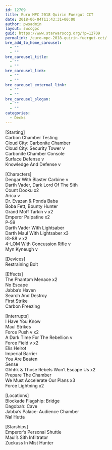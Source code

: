 ```yaml
---
id: 12709
title: Euro MPC 2018 Quirin Fuergut CCT
date: 2018-06-04T11:43:31+00:00
author: pwsadmin
layout: swccgpc
guid: https://www.starwarsccg.org/?p=12709
permalink: /euro-mpc-2018-quirin-fuergut-cct/
bre_add_to_home_carousel:
  - ""
  - ""
bre_carousel_title:
  - ""
  - ""
bre_carousel_link:
  - ""
  - ""
bre_carousel_external_link:
  - ""
  - ""
bre_carousel_slogan:
  - ""
  - ""
categories:
  - Decks
---
```

[Starting]  
Carbon Chamber Testing  
Cloud City: Carbonite Chamber  
Cloud City: Security Tower v  
Carbonite Chamber Console  
Surface Defense v  
Knowledge And Defense v

[Characters]  
Dengar With Blaster Carbine v  
Darth Vader, Dark Lord Of The Sith  
Count Dooku x2  
Arica v  
Dr. Evazan & Ponda Baba  
Boba Fett, Bounty Hunter  
Grand Moff Tarkin v x2  
Emperor Palpatine x2  
P-59  
Darth Vader With Lightsaber  
Darth Maul With Lightsaber x3  
IG-88 v x2  
4-LOM With Concussion Rifle v  
Myn Kyneugh v

[Devices]  
Restraining Bolt

[Effects]  
The Phantom Menace x2  
No Escape  
Jabba’s Haven  
Search And Destroy  
First Strike  
Carbon Freezing

[Interrupts]  
I Have You Know  
Maul Strikes  
Force Push v x2  
A Dark Time For The Rebellion v  
Force Field v x2  
Elis Helrot  
Imperial Barrier  
You Are Beaten  
Sense  
Ghhhk & Those Rebels Won’t Escape Us x2  
Prepare The Chamber  
We Must Accelerate Our Plans x3  
Force Lightning x2

[Locations]  
Blockade Flagship: Bridge  
Dagobah: Cave  
Jabba’s Palace: Audience Chamber  
Nal Hutta

[Starships]  
Emperor’s Personal Shuttle  
Maul’s Sith Infiltrator  
Zuckuss In Mist Hunter
